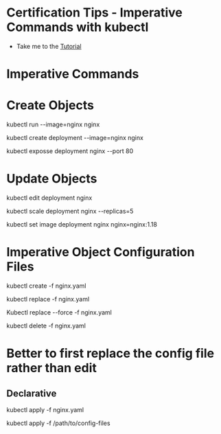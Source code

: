 # Certification Tips - Imperative Commands with kubectl
  - Take me to the [Tutorial](https://kodekloud.com/courses/539883/lectures/10503265)

# Imperative Commands
# Create Objects
kubectl run --image=nginx nginx

kubectl create deployment --image=nginx nginx

kubectl exposse deployment nginx --port 80

# Update Objects
kubectl  edit deployment nginx

kubectl  scale deployment nginx --replicas=5

kubectl set image deployment nginx nginx=nginx:1.18

# Imperative Object Configuration Files
kubectl create -f nginx.yaml

kubectl replace -f nginx.yaml

Kubectl replace --force -f nginx.yaml

kubectl delete -f nginx.yaml

# Better to first replace the config file rather than edit 

## Declarative

kubectl apply -f nginx.yaml

kubectl apply -f /path/to/config-files
